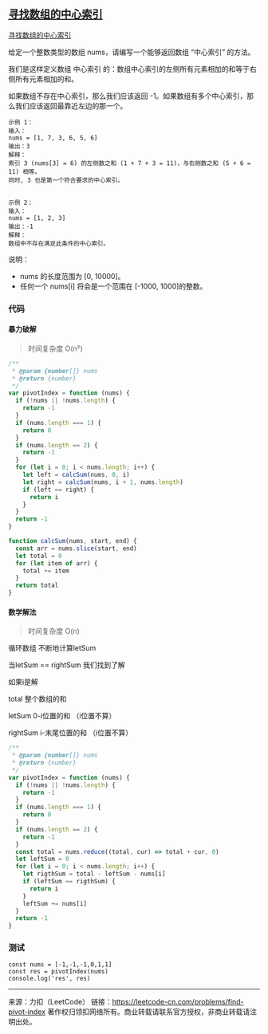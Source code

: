 ## [寻找数组的中心索引](https://leetcode-cn.com/problems/find-pivot-index/)

[寻找数组的中心索引](https://leetcode-cn.com/problems/find-pivot-index/)

给定一个整数类型的数组 nums，请编写一个能够返回数组 “中心索引” 的方法。

我们是这样定义数组 中心索引 的：数组中心索引的左侧所有元素相加的和等于右侧所有元素相加的和。

如果数组不存在中心索引，那么我们应该返回 -1。如果数组有多个中心索引，那么我们应该返回最靠近左边的那一个。

 ```
示例 1：
输入：
nums = [1, 7, 3, 6, 5, 6]
输出：3
解释：
索引 3 (nums[3] = 6) 的左侧数之和 (1 + 7 + 3 = 11)，与右侧数之和 (5 + 6 = 11) 相等。
同时, 3 也是第一个符合要求的中心索引。


示例 2：
输入：
nums = [1, 2, 3]
输出：-1
解释：
数组中不存在满足此条件的中心索引。
 ```




说明：

* nums 的长度范围为 [0, 10000]。
* 任何一个 nums[i] 将会是一个范围在 [-1000, 1000]的整数。



### 代码



#### 暴力破解

> 时间复杂度 O(n²)

```js
/**
 * @param {number[]} nums
 * @return {number}
 */
var pivotIndex = function (nums) {
  if (!nums || !nums.length) {
    return -1
  }
  if (nums.length === 1) {
    return 0
  }
  if (nums.length == 2) {
    return -1
  }
  for (let i = 0; i < nums.length; i++) {
    let left = calcSum(nums, 0, i)
    let right = calcSum(nums, i + 1, nums.length)
    if (left == right) {
      return i
    }
  }
  return -1
}

function calcSum(nums, start, end) {
  const arr = nums.slice(start, end)
  let total = 0
  for (let item of arr) {
    total += item
  }
  return total
}
```





#### 数学解法

> 时间复杂度 O(n)

循环数组 不断地计算letSum  

当letSum  == rightSum 我们找到了解



如果i是解

total 整个数组的和

letSum 0-i位置的和     （i位置不算）

rightSum  i-末尾位置的和  （i位置不算）



```js
/**
 * @param {number[]} nums
 * @return {number}
 */
var pivotIndex = function (nums) {
  if (!nums || !nums.length) {
    return -1
  }
  if (nums.length === 1) {
    return 0
  }
  if (nums.length == 2) {
    return -1
  }
  const total = nums.reduce((total, cur) => total + cur, 0)
  let leftSum = 0
  for (let i = 0; i < nums.length; i++) {
    let rigthSum = total - leftSum - nums[i]
    if (leftSum == rigthSum) {
      return i
    }
    leftSum += nums[i]
  }
  return -1
}
```









### 测试

```
const nums = [-1,-1,-1,0,1,1]
const res = pivotIndex(nums)
console.log('res', res)
```





---

来源：力扣（LeetCode）
链接：https://leetcode-cn.com/problems/find-pivot-index
著作权归领扣网络所有。商业转载请联系官方授权，非商业转载请注明出处。